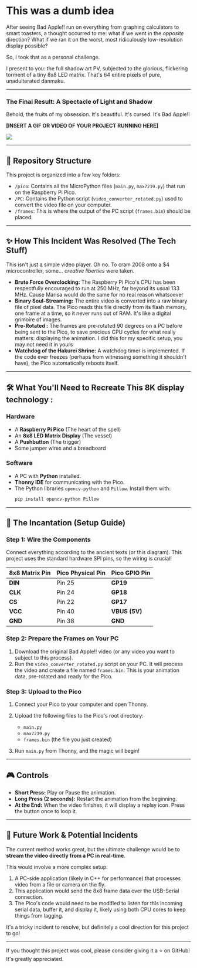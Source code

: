 # This was a dumb idea 

After seeing Bad Apple!! run on everything from graphing calculators to smart toasters, a thought occurred to me: what if we went in the *opposite* direction? What if we ran it on the worst, most ridiculously low-resolution display possible?

So, I took that as a personal challenge.

I present to you: the full shadow art PV, subjected to the glorious, flickering torment of a tiny 8x8 LED matrix. That's 64 entire pixels of pure, unadulterated danmaku.

---

### The Final Result: A Spectacle of Light and Shadow

Behold, the fruits of my obsession. It's beautiful. It's cursed. It's Bad Apple!!

**[INSERT A GIF OR VIDEO OF YOUR PROJECT RUNNING HERE]**

![](placeholder_for_your_image.jpg)

---
## 📂 Repository Structure

This project is organized into a few key folders:

* `/pico`: Contains all the MicroPython files (`main.py`, `max7219.py`) that run on the Raspberry Pi Pico.
* `/PC`: Contains the Python script (`video_converter_rotated.py`) used to convert the video file on your computer.
* `/frames`: This is where the output of the PC script (`frames.bin`) should be placed.

---

## ✨ How This Incident Was Resolved (The Tech Stuff)

This isn't just a simple video player. Oh no. To cram 2008 onto a $4 microcontroller, some... *creative liberties* were taken.

* **Brute Force Overclocking:** The Raspberry Pi Pico's CPU has been respectfully encouraged to run at 250 MHz, far beyond its usual 133 MHz. Cause Marisa would do the same for no real reason whatsoever
* **Binary Soul-Streaming:** The entire video is converted into a raw binary file of pixel data. The Pico reads this file directly from its flash memory, one frame at a time, so it never runs out of RAM. It's like a digital grimoire of images.
* **Pre-Rotated :** The frames are pre-rotated 90 degrees on a PC before being sent to the Pico, to save precious CPU cycles for what really matters: displaying the animation. I did this for my specific setup, you may not need it in yours 
* **Watchdog of the Hakurei Shrine:** A watchdog timer is implemented. If the code ever freezes (perhaps from witnessing something it shouldn't have), the Pico automatically reboots itself.
---

## 🛠️ What You'll Need to Recreate This 8K display technology : 

### Hardware
* A **Raspberry Pi Pico** (The heart of the spell)
* An **8x8 LED Matrix Display** (The vessel)
* A **Pushbutton** (The trigger)
* Some jumper wires and a breadboard

### Software
* A PC with **Python** installed.
* **Thonny IDE** for communicating with the Pico.
* The Python libraries `opencv-python` and `Pillow`. Install them with:
    ```bash
    pip install opencv-python Pillow
    ```

---

## 📜 The Incantation (Setup Guide)

### Step 1: Wire the Components

Connect everything according to the ancient texts (or this diagram). This project uses the standard hardware SPI pins, so the wiring is crucial!

| 8x8 Matrix Pin | Pico Physical Pin | Pico GPIO Pin |
| :--- | :--- | :--- |
| **DIN** | Pin 25 | **GP19** |
| **CLK** | Pin 24 | **GP18** |
| **CS** | Pin 22 | **GP17** |
| **VCC** | Pin 40 | **VBUS (5V)** |
| **GND** | Pin 38 | **GND** |

### Step 2: Prepare the Frames on Your PC

1.  Download the original Bad Apple!! video (or any video you want to subject to this process).
2.  Run the `video_converter_rotated.py` script on your PC. It will process the video and create a file named `frames.bin`. This is your animation data, pre-rotated and ready for the Pico.

### Step 3: Upload to the Pico

1.  Connect your Pico to your computer and open Thonny.
2.  Upload the following files to the Pico's root directory:
    * `main.py`
    * `max7219.py`
    * `frames.bin` (the file you just created)

3.  Run `main.py` from Thonny, and the magic will begin!

---

## 🎮 Controls

* **Short Press:** Play or Pause the animation.
* **Long Press (2 seconds):** Restart the animation from the beginning.
* **At the End:** When the video finishes, it will display a replay icon. Press the button once to loop it.

---

## 🌟 Future Work & Potential Incidents

The current method works great, but the ultimate challenge would be to **stream the video directly from a PC in real-time**.

This would involve a more complex setup:
1.  A PC-side application (likely in C++ for performance) that processes video from a file or camera on the fly.
2.  This application would send the 8x8 frame data over the USB-Serial connection.
3.  The Pico's code would need to be modified to listen for this incoming serial data, buffer it, and display it, likely using both CPU cores to keep things from lagging.

It's a tricky incident to resolve, but definitely a cool direction for this project to go!

---

If you thought this project was cool, please consider giving it a ⭐ on GitHub! It's greatly appreciated.

